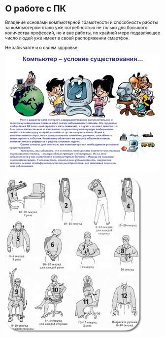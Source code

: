 # О работе с ПК

Владение основами компьютерной грамотности и способность работы за компьютером стало уже потребностью не только для большого количества профессий, но и вне работы, по крайней мере подавляющее число людей уже имеет в своей распоряжении смартфон.

Не забывайте и о своем здоровье.

![Папка](./../../assets/images/people-and-pc.jpg)

![Упражнения](./../../assets/images/pc-exercises.jpg)
